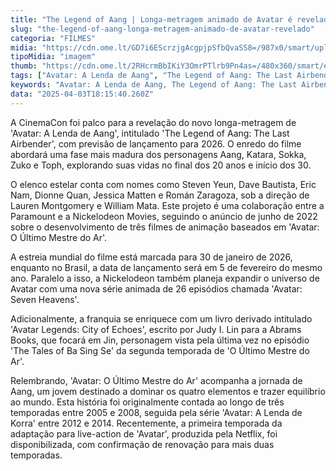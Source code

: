 ```yaml
---
title: "The Legend of Aang | Longa-metragem animado de Avatar é revelado"
slug: "the-legend-of-aang-longa-metragem-animado-de-avatar-revelado"
categoria: "FILMES"
midia: "https://cdn.ome.lt/GD7i6EScrzjgAcgpjpSfbQvaSS8=/987x0/smart/uploads/conteudo/fotos/OMELETE_CAPA_-_2025-03-28T135848.627.png"
tipoMidia: "imagem"
thumb: "https://cdn.ome.lt/2RHcrmBbIKiY3OmrPTlrb9Pn4as=/480x360/smart/extras/conteudos/omelete_THUMB_-_2025-03-28T135837.750.png"
tags: ["Avatar: A Lenda de Aang", "The Legend of Aang: The Last Airbender", "CinemaCon", "animação", "Nickelodeon", "Paramount", "expansão de universo", "2026"]
keywords: "Avatar: A Lenda de Aang, The Legend of Aang: The Last Airbender, CinemaCon, animação, Nickelodeon, Paramount, expansão de universo, 2026"
data: "2025-04-03T18:15:40.260Z"
---
```


A CinemaCon foi palco para a revelação do novo longa-metragem de 'Avatar: A Lenda de Aang', intitulado 'The Legend of Aang: The Last Airbender', com previsão de lançamento para 2026. O enredo do filme abordará uma fase mais madura dos personagens Aang, Katara, Sokka, Zuko e Toph, explorando suas vidas no final dos 20 anos e início dos 30.

O elenco estelar conta com nomes como Steven Yeun, Dave Bautista, Eric Nam, Dionne Quan, Jessica Matten e Román Zaragoza, sob a direção de Lauren Montgomery e William Mata. Este projeto é uma colaboração entre a Paramount e a Nickelodeon Movies, seguindo o anúncio de junho de 2022 sobre o desenvolvimento de três filmes de animação baseados em 'Avatar: O Último Mestre do Ar'.

A estreia mundial do filme está marcada para 30 de janeiro de 2026, enquanto no Brasil, a data de lançamento será em 5 de fevereiro do mesmo ano. Paralelo a isso, a Nickelodeon também planeja expandir o universo de Avatar com uma nova série animada de 26 episódios chamada 'Avatar: Seven Heavens'.

Adicionalmente, a franquia se enriquece com um livro derivado intitulado 'Avatar Legends: City of Echoes', escrito por Judy I. Lin para a Abrams Books, que focará em Jin, personagem vista pela última vez no episódio 'The Tales of Ba Sing Se' da segunda temporada de 'O Último Mestre do Ar'.

Relembrando, 'Avatar: O Último Mestre do Ar' acompanha a jornada de Aang, um jovem destinado a dominar os quatro elementos e trazer equilíbrio ao mundo. Esta história foi originalmente contada ao longo de três temporadas entre 2005 e 2008, seguida pela série 'Avatar: A Lenda de Korra' entre 2012 e 2014. Recentemente, a primeira temporada da adaptação para live-action de 'Avatar', produzida pela Netflix, foi disponibilizada, com confirmação de renovação para mais duas temporadas.